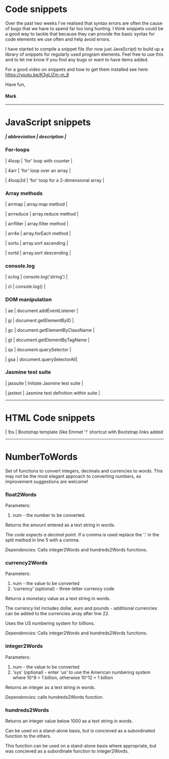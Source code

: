 # Code snippets

Over the past two weeks I've realised that syntax errors are often the cause of bugs that we have to spend far too long hunting. I think snippets could be a good way to tackle that because they can provide the basic syntax for code elements we use often and help avoid errors.

I have started to compile a snippet file (for now just JavaScript) to build up a library of snippets for regularly used program elements. Feel free to use this and to let me know if you find any bugs or want to have items added.

For a good video on snippets and how to get them installed see here: https://youtu.be/K3gLlZm-m_8

Have fun, 

#### Mark
 
 ----------------------------
 # JavaScript snippets
 

##### | abbreviation | description |

### For-loops
| 4loop | 'for' loop with counter |

| 4arr | 'for' loop over an array |

| 4loop2d | 'for' loop for a 2-dimensional array |


### Array methods
| arrmap | array.map method |

| arrreduce | array.reduce method |

| arrfilter | array.filter method |

| arr4e | array.forEach method |

| sortu | array.sort ascending |

| sortd | array.sort descending |

### console.log
| sclog | console.log('string') |

| cl | console.log() |


### DOM manipulation
| ae | document.addEventListener |

| gi | document.getElementByID |

| gc | document.getElementByClassName |

| gt | document.getElementByTagName |

| qs | document.querySelector |

| gsa | document.querySelectorAll|

### Jasmine test suite
| jassuite | Initiate Jasmine test suite |

| jastest | Jasmine test definition within suite |

 ----------------------------
# HTML Code snippets
| !bs | Bootstrap template (like Emmet '!' shortcut with Bootstrap links added

 ----------------------------
# NumberToWords
Set of functions to convert integers, decimals and currencies to words.
This may not be the most elegant approach to converting numbers, so improvement suggestions are welcome!


### float2Words
Parameters:
1. num - the number to be converted.

Returns the amount entered as a text string in words.

*The code expects a decimal point.* If a comma is used replace the '.' in the split method in line 5 with a comma.

*Dependencies:* Calls integer2Words and hundreds2Words functions.

### currency2Words
Parameters:
1. num - the value to be converted
1. 'currency' (optional) - three-letter currency code

Returns a monetary value as a text string in words. 

The currency list includes dollar, euro and pounds - additional currencies can be added to the currencies array after line 22.

Uses the US numbering system for billions.

*Dependencies:* Calls integer2Words and hundreds2Words functions. 

### integer2Words
Parameters:
1. num - the value to be converted
1. 'sys' (optional) - enter 'us' to use the American numbering system where 10^9 = 1 billion, otherwise 10^12 = 1 billion

Returns an integer as a text string in words.

*Dependencies:* calls hundreds2Words function.


### hundreds2Words
Returns an integer value below 1000 as a text string in words.

Can be used on a stand-alone basis, but is concieved as a subordinated function to the others.

This function can be used on a stand-alone basis where appropriate, but was concieved as a subordinate function to integer2Words.
